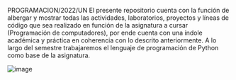 PROGRAMACION/2022/UN 
El presente repositorio cuenta con la función de albergar y mostrar todas las actividades, laboratorios, proyectos y líneas de código que sea realizado en función de la asignatura a cursar (Programación de computadores), por ende cuenta con una índole académica y práctica en coherencia con lo descrito anteriormente. A lo largo del semestre trabajaremos el lenguaje de programación de Python como base de la asignatura.


![image](https://user-images.githubusercontent.com/111089866/185834378-af809027-4501-451b-8884-1a9c05dcf8bc.png)
